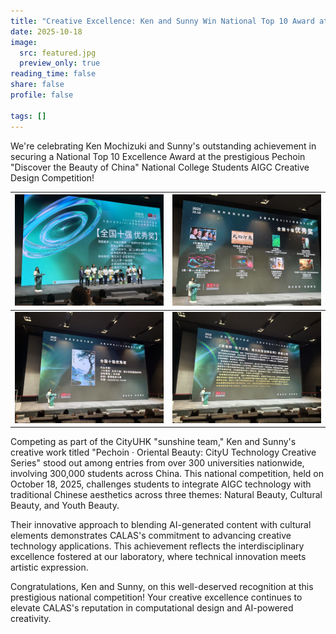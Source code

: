 ```yaml
---
title: "Creative Excellence: Ken and Sunny Win National Top 10 Award at Pechoin AIGC Design Competition"
date: 2025-10-18
image:
  src: featured.jpg
  preview_only: true
reading_time: false
share: false
profile: false

tags: []
---
```

We're celebrating Ken Mochizuki and Sunny's outstanding achievement in securing a National Top 10 Excellence Award at the prestigious Pechoin "Discover the Beauty of China" National College Students AIGC Creative Design Competition!
<!--more-->

| ![](image1.jpg) | ![](image2.jpg) |
|-----------------|-----------------|
| ![](image3.jpg) | ![](image4.jpg) |

Competing as part of the CityUHK "sunshine team," Ken and Sunny's creative work titled "Pechoin · Oriental Beauty: CityU Technology Creative Series" stood out among entries from over 300 universities nationwide, involving 300,000 students across China. This national competition, held on October 18, 2025, challenges students to integrate AIGC technology with traditional Chinese aesthetics across three themes: Natural Beauty, Cultural Beauty, and Youth Beauty.

Their innovative approach to blending AI-generated content with cultural elements demonstrates CALAS's commitment to advancing creative technology applications. This achievement reflects the interdisciplinary excellence fostered at our laboratory, where technical innovation meets artistic expression.

Congratulations, Ken and Sunny, on this well-deserved recognition at this prestigious national competition! Your creative excellence continues to elevate CALAS's reputation in computational design and AI-powered creativity.